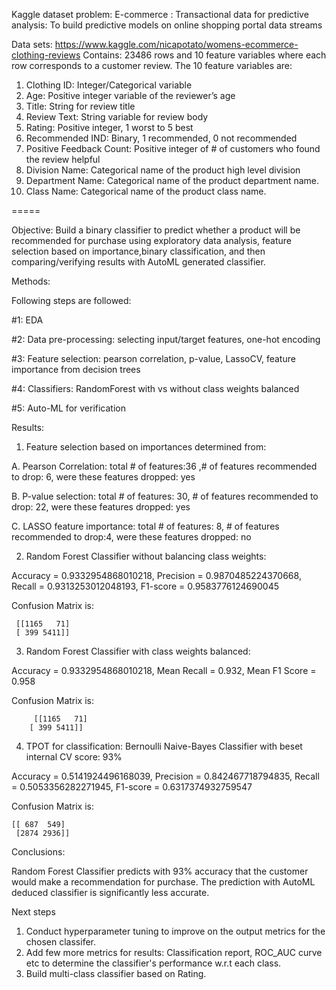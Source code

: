 Kaggle dataset problem:
E-commerce : Transactional data for predictive analysis: To build predictive models on online shopping portal data streams

Data sets:  https://www.kaggle.com/nicapotato/womens-ecommerce-clothing-reviews
Contains: 23486 rows and 10 feature variables where each row corresponds to a customer review. 
The 10 feature variables are:
1. Clothing ID: Integer/Categorical variable
2. Age: Positive integer variable of the reviewer’s age
3. Title: String for review title
4. Review Text: String variable for review body
5. Rating: Positive integer, 1 worst to 5 best
6. Recommended IND: Binary, 1 recommended, 0 not recommended
7. Positive Feedback Count: Positive integer of # of customers who found the review helpful
8. Division Name: Categorical name of the product high level division
9. Department Name: Categorical name of the product department name.
10. Class Name: Categorical name of the product class name.

=====

Objective: Build a binary classifier to predict whether a product will be recommended for purchase using exploratory data analysis, feature selection based on importance,binary classification, and then comparing/verifying results with AutoML generated classifier.

Methods: 

Following steps are followed:

#1: EDA

#2: Data pre-processing: selecting input/target features, one-hot encoding

#3: Feature selection: pearson correlation, p-value, LassoCV, feature importance from decision trees

#4: Classifiers:  RandomForest with vs without class weights balanced

#5: Auto-ML for verification

Results: 
1. Feature selection based on importances determined from:

  A. Pearson Correlation: total # of features:36 ,# of features recommended to drop: 6, were these features dropped: yes
  
  B. P-value selection: total # of features: 30, # of features recommended to drop: 22, were these features dropped: yes
  
  C. LASSO feature importance: total # of features: 8, # of features recommended to drop:4, were these features dropped: no
  
2. Random Forest Classifier without balancing class weights:

  Accuracy = 0.9332954868010218, Precision = 0.9870485224370668, Recall = 0.9313253012048193, F1-score = 0.9583776124690045
  
  Confusion Matrix is:
    
     [[1165   71]
     [ 399 5411]]
            
3. Random Forest Classifier with class weights balanced:

  Accuracy = 0.9332954868010218, Mean Recall = 0.932, Mean F1 Score = 0.958
  
  Confusion Matrix is:
  
         [[1165   71]
        [ 399 5411]]
        
4. TPOT for classification: Bernoulli Naive-Bayes Classifier with beset internal CV score: 93%

  Accuracy = 0.5141924496168039, Precision = 0.842467718794835, Recall = 0.5053356282271945, F1-score = 0.6317374932759547

  Confusion Matrix is:

    [[ 687  549]
     [2874 2936]]
 
Conclusions:

Random Forest Classifier predicts with 93% accuracy that the customer would make a recommendation for purchase. The prediction with AutoML deduced classifier is significantly less accurate.

Next steps
1. Conduct hyperparameter tuning to improve on the output metrics for the chosen classifer.
2. Add few more metrics for results: Classification report, ROC_AUC curve etc to determine the classifier's performance w.r.t each class.
3. Build multi-class classifier based on Rating.

